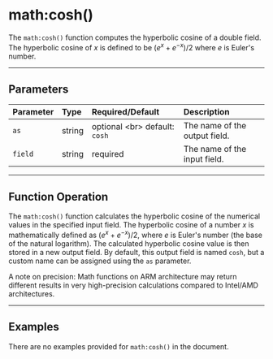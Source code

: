# math:cosh()

The `math:cosh()` function computes the hyperbolic cosine of a double field. The hyperbolic cosine of $x$ is defined to be $(e^x + e^{-x})/2$ where $e$ is Euler's number.

***

## Parameters

| Parameter | Type | Required/Default | Description |
| :--- | :--- | :--- | :--- |
| `as` | string | optional \<br\> default: `cosh` | The name of the output field. |
| `field` | string | required | The name of the input field. |

***

## Function Operation

The `math:cosh()` function calculates the hyperbolic cosine of the numerical values in the specified input field. The hyperbolic cosine of a number $x$ is mathematically defined as $(e^x + e^{-x})/2$, where $e$ is Euler's number (the base of the natural logarithm). The calculated hyperbolic cosine value is then stored in a new output field. By default, this output field is named `cosh`, but a custom name can be assigned using the `as` parameter.

A note on precision: Math functions on ARM architecture may return different results in very high-precision calculations compared to Intel/AMD architectures.

***

## Examples

There are no examples provided for `math:cosh()` in the document.